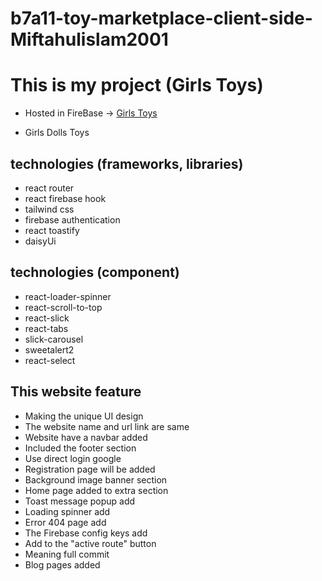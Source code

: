 # b7a11-toy-marketplace-client-side-Miftahulislam2001


# This is my project (Girls Toys)

- Hosted in FireBase -> [Girls Toys](https://girls-toys.web.app/)



- Girls Dolls Toys 


## technologies (frameworks, libraries) 
- react router
- react firebase hook
- tailwind css
- firebase authentication
- react toastify
- daisyUi


## technologies (component)
- react-loader-spinner
- react-scroll-to-top
- react-slick
- react-tabs
- slick-carousel
- sweetalert2
- react-select



## This website feature

- Making the unique UI design
- The website name and url link are same
- Website have a navbar added
- Included the footer section 
- Use direct login  google
- Registration page will be added
- Background image banner section
- Home page added to extra section 
- Toast message popup add
- Loading spinner add
- Error 404 page add
- The Firebase config keys add
- Add to the "active route" button
- Meaning full commit
- Blog pages added
